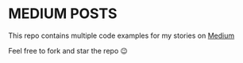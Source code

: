 # MEDIUM POSTS

This repo contains multiple code examples for my stories on [Medium](https://medium.com/@scottgamer)

Feel free to fork and star the repo 😉
